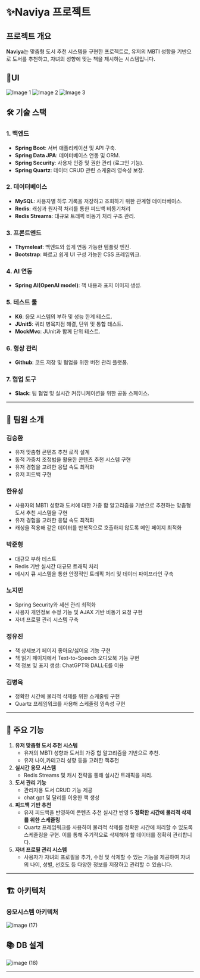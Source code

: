 # ✨Naviya 프로젝트

## 프로젝트 개요
**Naviya**는 맞춤형 도서 추천 시스템을 구현한 프로젝트로, 유저의 MBTI 성향을 기반으로 도서를 추천하고, 자녀의 성향에 맞는 책을 제시하는 시스템입니다. 

## 🌻UI
![Image 1](https://github.com/user-attachments/assets/f13d8f46-610b-4d4d-8259-c8ba06bc3a61) ![Image 2](https://github.com/user-attachments/assets/dd8a637a-55e6-4e1a-9ebb-6fe80339cb28) ![Image 3](https://github.com/user-attachments/assets/b3708dd9-f98a-4c89-9dd7-5655db849242)

## 🛠 기술 스택

### 1. **백엔드**
- **Spring Boot**: 서버 애플리케이션 및 API 구축.
- **Spring Data JPA**: 데이터베이스 연동 및 ORM.
- **Spring Security**: 사용자 인증 및 권한 관리 (로그인 기능).
- **Spring Quartz**: 데이터 CRUD 관련 스케줄러 영속성 보장.
  
### 2. **데이터베이스**
- **MySQL**: 사용자별 하루 기록을 저장하고 조회하기 위한 관계형 데이터베이스.
- **Redis**: 캐싱과 원자적 처리를 통한 피드백 비동기처리
- **Redis Streams**: 대규모 트래픽 비동기 처리 구조 관리.

### 3. **프론트엔드**
- **Thymeleaf**: 백엔드와 쉽게 연동 가능한 템플릿 엔진.
- **Bootstrap**: 빠르고 쉽게 UI 구성 가능한 CSS 프레임워크.

### 4. **AI 연동**
- **Spring AI(OpenAI model)**: 책 내용과 표지 이미지 생성.

### 5. **테스트 툴**
- **K6**: 응모 시스템의 부하 및 성능 한계 테스트.
- **JUnit5**: 쿼리 병목지점 해결, 단위 및 통합 테스트.
- **MockMvc**: JUnit과 함께 단위 테스트.

### 6. **형상 관리**
- **Github**: 코드 저장 및 협업을 위한 버전 관리 플랫폼.

### 7. **협업 도구**
- **Slack**: 팀 협업 및 실시간 커뮤니케이션을 위한 공동 스페이스.

---

## 📑 팀원 소개

### **김승환** 
- 유저 맞춤형 콘텐츠 추천 로직 설계
- 동적 가중치 조정법을 활용한 콘텐츠 추천 시스템 구현
- 유저 경험을 고려한 응답 속도 최적화
- 유저 피드백 구현

### **한유성**
- 사용자의 MBTI 성향과 도서에 대한 가중 합 알고리즘을 기반으로 추천하는 맞춤형 도서 추천 시스템을 구현
- 유저 경험을 고려한 응답 속도 최적화
- 캐싱을 적용해 같은 데이터를 반복적으로 호출하지 않도록 메인 페이지 최적화
   

### **박준형**
- 대규모 부하 테스트
- Redis 기반 실시간 대규모 트래픽 처리
- 메시지 큐 시스템을 통한 안정적인 트래픽 처리 및 데이터 파이프라인 구축

### **노지민** 
- Spring Security와 세션 관리 최적화
- 사용자 개인정보 수정 기능 및 AJAX 기반 비동기 요청 구현
- 자녀 프로필 관리 시스템 구축

### **정유진**
- 책 상세보기 페이지 좋아요/싫어요 기능 구현
- 책 읽기 페이지에서 Text-to-Speech 오디오북 기능 구현
- 책 정보 및 표지 생성: ChatGPT와 DALL·E를 이용

### **김병옥** 
- 정확한 시간에 물리적 삭제를 위한 스케줄링 구현
- Quartz 프레임워크를 사용해 스케줄링 영속성 구현



---

## 🎯 주요 기능

1. **유저 맞춤형 도서 추천 시스템**
   - 유저의 MBTI 성향과 도서의 가중 합 알고리즘을 기반으로 추천.
   - 유저 나이,카테고리 성향 등을 고려한 책추천 
2. **실시간 응모 시스템**
   - Redis Streams 및 캐시 전략을 통해 실시간 트래픽을 처리.
3. **도서 관리 기능**
   - 관리자용 도서 CRUD 기능 제공
   - chat gpt 및 달리를 이용한 책 생성
4. **피드백 기반 추천**
   - 유저 피드백을 반영하여 콘텐츠 추천 실시간 반영
5 **정확한 시간에 물리적 삭제를 위한 스케줄링**
   - Quartz 프레임워크를 사용하여 물리적 삭제를 정확한 시간에 처리할 수 있도록 스케줄링을 구현. 이를 통해 주기적으로 삭제해야 할 데이터를 정확히 관리합니다.
6. **자녀 프로필 관리 시스템**
   - 사용자가 자녀의 프로필을 추가, 수정 및 삭제할 수 있는 기능을 제공하여 자녀의 나이, 성별, 선호도 등 다양한 정보를 저장하고 관리할 수 있습니다.

---

## 🏗️ 아키텍처

### **응모시스템 아키텍처**
![image (17)](https://github.com/user-attachments/assets/78689a66-adeb-457b-a523-b6d244161499)




## 📚 DB 설계

![image (18)](https://github.com/user-attachments/assets/0eb6d8ad-8882-4224-945b-d3081a82ae35)


---




